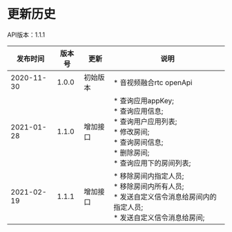 # 更新历史 #
API版本：1.1.1

|发布时间|版本号|更新|说明|
|---|---|---|---|
|2020-11-30   |1.0.0   |初始版本       |* 音视频融合rtc openApi |
|2021-01-28   |1.1.0   |增加接口       |* 查询应用appKey;<br>* 查询应用信息;<br>* 查询用户应用列表;<br>* 修改房间;<br>* 查询房间信息;<br>* 删除房间;<br>* 查询应用下的房间列表;<br> |
|2021-02-19   |1.1.1   |增加接口       |* 移除房间内指定人员;<br>* 移除房间内所有人员;<br>* 发送自定义信令消息给房间内的指定人员;<br>* 发送自定义信令消息给房间;<br> |
